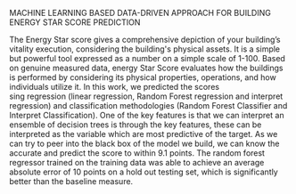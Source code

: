MACHINE LEARNING BASED DATA-DRIVEN APPROACH FOR 
BUILDING ENERGY STAR SCORE PREDICTION



The Energy Star score gives a comprehensive depiction of your building’s vitality execution, considering the building's physical assets. It is a simple but powerful tool expressed as a number on a simple scale of 1-100. Based on genuine measured data, energy Star Score evaluates how the buildings is performed by considering its physical properties, operations, and how individuals utilize it. In this work, we predicted the scores  
sing regression (linear regression, Random Forest regression and interpret regression) and classification methodologies (Random Forest Classifier and Interpret Classification). One of the key features is that we can interpret an ensemble of decision trees is through the key features, these can be interpreted as the variable which are most predictive of the target. As we can try to peer into the black box of the model we build, we can know the accurate and predict the score to within 9.1 points. The random forest regressor trained on the training data was able to achieve an average absolute error of 10 points on a hold out testing set, which is significantly better than the baseline measure.


